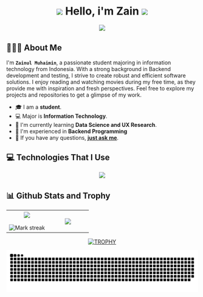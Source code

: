 <h1 align="center"><img src="https://media.giphy.com/media/hvRJCLFzcasrR4ia7z/giphy.gif" width="35"> Hello, i'm Zain <img src="https://media.giphy.com/media/hvRJCLFzcasrR4ia7z/giphy.gif" width="35"></h1>
<p align="center">
  <a href="https://github.com/znmn"><img src="https://readme-typing-svg.herokuapp.com/?lines=Back-end+Developer;Tester;4%2B+years+of+coding+experience;Always+learning+new+tech&font=Pacifico&center=true&width=650&height=120&color=58a6ff&vCenter=true&size=45%22"></a>
</p>

<!--Intro start-->
<h2>👨🏻‍💻 About Me</h2>

<p>

I'm **`Zainul Muhaimin`**, a passionate student majoring in information technology from Indonesia. With a strong background in Backend development and testing, I strive to create robust and efficient software solutions. I enjoy reading and watching movies during my free time, as they provide me with inspiration and fresh perspectives. Feel free to explore my projects and repositories to get a glimpse of my work.

- 🎓 I am a **student**.
- 💻 Major is **Information Technology**.
- 🌱 I'm currently learning **Data Science and UX Research**.
- 📝 I'm experienced in **Backend Programming**
- 💬 If you have any questions, <a href="mailto:zainm.work@gmail.com">**just ask me**</a>.

</p>
<!--Intro End-->

<!--tech stack (start)-->
<h2>💻 Technologies That I Use</h2>

<p align="center">
  <a href="https://github.com/znmn">
    <img src="https://skillicons.dev/icons?i=nodejs,nextjs,postman,git,github,bootstrap,cs,dotnet,css,discord,express,figma,firebase,html,idea,js,ts,php,laravel,dart,flutter,md,materialui,mongodb,postgresql,py,react,tailwind,vscode&perline=14" />
  </a>
</p>
<!--tech stack (end)-->

<!--
<h2>🤝 Connect With Me</h2>
<p align="center">
</p>
-->

<!--- stats & Trophy (start) -->
<h2>📊 Github Stats and Trophy</h2>

<p align="center">
<!--- stats (start) -->
<table align="center">
<tr border="none">
<td width="50%" align="center">
  <img align="center" src="https://github-readme-stats.vercel.app/api?username=znmn&theme=dark&show_icons=true&count_private=true" />
  <br></br>
  <img title="🔥 Get streak stats for your profile at git.io/streak-stats" alt="Mark streak" src="https://github-readme-streak-stats.herokuapp.com/?user=znmn&theme=dark&hide_border=false" /> 
</td>

<td width="50%" align="center">
  <img align="center" src="https://github-readme-stats.vercel.app/api/top-langs/?username=znmn&theme=dark&hide_border=false&no-bg=true&no-frame=true&langs_count=10&hide=css"/>
</td>
</tr>
</table>
<!--- stats (end) -->

<!--- trophy (start) -->
<div align=center>
    <a href="https://github.com/znmn" title="Zainul Muhaimin">
      <img align="center" width=84% src="https://github-profile-trophy.vercel.app/?username=znmn&theme=radical&row=1&margin-h=15&margin-w=5&no-bg=true&hide=issues" alt="TROPHY" />
    </a>
</div>
<!--- trophy (end) -->
</p>        
<!--- stats & Trophy (end) -->

<p align="center">
  <img src="https://github.com/znmn/znmn/blob/main/contribution-snake.svg" alt="Snake"></center>
</p>
